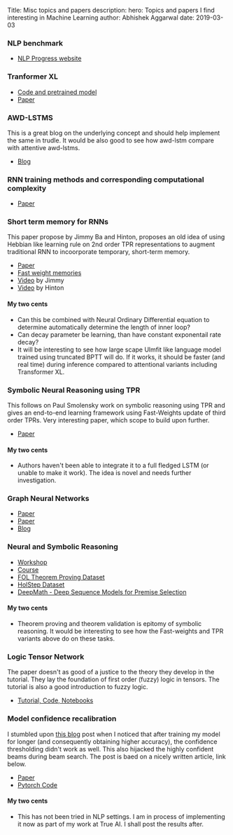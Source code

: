 Title: Misc topics and papers
description: 
hero: Topics and papers I find interesting in Machine Learning
author: Abhishek Aggarwal
date: 2019-03-03

### NLP benchmark
- [NLP Progress website](http://nlpprogress.com/english/language_modeling.html)

### Tranformer XL
- [Code and pretrained model](https://github.com/kimiyoung/transformer-xl/tree/master/pytorch)
- [Paper](https://arxiv.org/pdf/1901.02860.pdf)

### AWD-LSTMS
This is a great blog on the underlying concept and should help implement the same in trudle. It would be also 
good to see how awd-lstm compare with attentive awd-lstms. 

- [Blog](https://yashuseth.blog/2018/09/12/awd-lstm-explanation-understanding-language-model/)

### RNN training methods and corresponding computational complexity
- [Paper](https://web.stanford.edu/class/psych209a/ReadingsByDate/02_25/Williams%20Zipser95RecNets.pdf)

### Short term memory for RNNs
This paper propose by Jimmy Ba and Hinton, proposes an old idea of using Hebbian like learning rule on 2nd order TPR representations to augment traditional RNN to incoorporate temporary, short-term memory.
 
 - [Paper](https://arxiv.org/abs/1610.06258)
 - [Fast weight memories](https://pdfs.semanticscholar.org/f862/0fb17d7e0e41c44c1e87fe3693daad0d30bd.pdf)
 - [Video](https://www.youtube.com/watch?v=Hd20zGKAdoI) by Jimmy
 - [Video](https://www.youtube.com/watch?v=GLmptInTNSw) by Hinton

#### My two cents
- Can this be combined with Neural Ordinary Differential equation to determine automatically determine the length of inner loop?
- Can decay parameter be learning, than have constant exponentail rate decay?
- It will be interesting to see how large scape Ulmfit like language model trained using truncated BPTT will do. If it works, it should be faster (and real time) during inference compared to attentional variants including Transformer XL.

### Symbolic Neural Reasoning using TPR
This follows on Paul Smolensky work on symbolic reasoning using TPR and gives an end-to-end learning framework using Fast-Weights update of third order TPRs. Very interesting paper, which scope to build upon further.

- [Paper](https://papers.nips.cc/paper/8203-learning-to-reason-with-third-order-tensor-products.pdf)

#### My two cents
- Authors haven't been able to integrate it to a full fledged LSTM (or unable to make it work). The idea is novel and needs further investigation.


### Graph Neural Networks
- [Paper](https://arxiv.org/pdf/1806.01261.pdf)
- [Paper](https://arxiv.org/pdf/1810.00826v1.pdf)
- [Blog](https://medium.com/intuitionmachine/intuitive-relational-reasoning-for-deep-learning-3ae164f9f5cd)

### Neural and Symbolic Reasoning
- [Workshop](http://neural-symbolic.org/)
- [Course](http://tiarkrompf.github.io/cs590/2018/)
- [FOL Theorem Proving Dataset](https://archive.ics.uci.edu/ml/datasets/First-order+theorem+proving)
- [HolStep Dataset](https://arxiv.org/abs/1703.00426)
- [DeepMath - Deep Sequence Models for Premise Selection](https://arxiv.org/pdf/1606.04442)

#### My two cents
- Theorem proving and theorem validation is epitomy of symbolic reasoning. It would be interesting to see how the Fast-weights and TPR variants above do on these tasks.


### Logic Tensor Network
The paper doesn't as good of a justice to the theory they develop in the tutorial. They lay the foundation of first order (fuzzy) logic in tensors. The tutorial is also a good introduction to fuzzy logic.

- [Tutorial, Code, Notebooks](https://sites.google.com/fbk.eu/ltn/tutorial-ijcai-2018)



### Model confidence recalibration
I stumbled upon [this blog](http://alondaks.com/2017/12/31/the-importance-of-calibrating-your-deep-model/) post when I noticed that after training my model for longer (and consequently obtaining higher accuracy), the confidence thresholding didn't work as well. This also hijacked the highly confident beams during beam search. 
The post is baed on a nicely written article, link below.

- [Paper](https://arxiv.org/abs/1706.04599)
- [Pytorch Code](https://github.com/gpleiss/temperature_scaling)

#### My two cents
- This has not been tried in NLP settings. I am in process of implementing it now as part of my work at True AI. I shall post the results after.